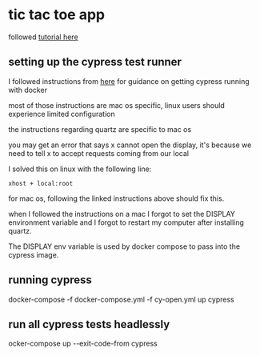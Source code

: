 # tic tac toe app
followed [tutorial here](https://reactjs.org/tutorial/tutorial.html#before-we-start-the-tutorial)

## setting up the cypress test runner

I followed instructions from [here](https://www.cypress.io/blog/2019/05/02/run-cypress-with-a-single-docker-command/#Docker-compose) for guidance on getting cypress running with docker

most of those instructions are mac os specific, linux users should experience limited configuration

the instructions regarding quartz are specific to mac os

you may get an error that says x cannot open the display, it's because we need to tell x to accept requests coming from our local

I solved this on linux with the following line:

```shell
xhost + local:root
```

for mac os, following the linked instructions above should fix this. 

when I followed the instructions on a mac I forgot to set the DISPLAY environment variable and I forgot to restart my computer after installing quartz.

The DISPLAY env variable is used by docker compose to pass into the cypress image.


## running cypress

docker-compose -f docker-compose.yml -f cy-open.yml up cypress

## run all cypress tests headlessly
ocker-compose up --exit-code-from cypress